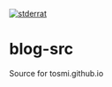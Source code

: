 [![stderrat](https://circleci.com/gh/stderrat/blog-src.svg?style=svg)](https://circleci.com/gh/stderrat/blog-src)
# blog-src
Source for tosmi.github.io
